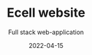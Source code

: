 ---
title: Ecell website
subtitle: Full stack web-application
layout: default
modal-id: 3
date: 2022-04-15
img: admin-panel.png
thumbnail: treehouse-thumbnail.png
alt: image-alt
project-date: April 2022
client: Ecell-Ramaiah
category: Full Stack Web Development
description: This is the website of Ecell-Ramaiah, designed by our team

---